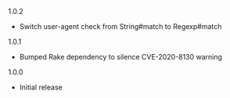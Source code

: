 1.0.2

* Switch user-agent check from String#match to Regexp#match

1.0.1

* Bumped Rake dependency to silence CVE-2020-8130 warning

1.0.0

* Initial release
